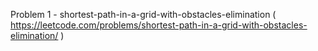 Problem 1 - shortest-path-in-a-grid-with-obstacles-elimination ( https://leetcode.com/problems/shortest-path-in-a-grid-with-obstacles-elimination/ )